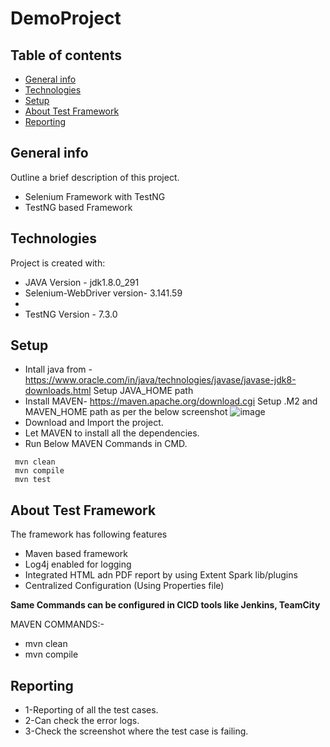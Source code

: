 # DemoProject
## Table of contents
* [General info](#general-info)
* [Technologies](#technologies)
* [Setup](#setup)
* [About Test Framework](#about-test-framework)
* [Reporting](#reporting)

## General info
 Outline a brief description of this project.
- Selenium Framework with TestNG
- TestNG based Framework

	
## Technologies
Project is created with:
* JAVA Version - jdk1.8.0_291
* Selenium-WebDriver version- 3.141.59
* 
* TestNG Version - 7.3.0

## Setup
- Intall java from - https://www.oracle.com/in/java/technologies/javase/javase-jdk8-downloads.html
Setup JAVA_HOME path
- Install MAVEN- https://maven.apache.org/download.cgi
Setup .M2 and MAVEN_HOME path as per the below screenshot
![image](https://user-images.githubusercontent.com/88622330/128636681-414f6dab-7205-4725-97be-b94fe36d5864.png)
- Download and Import the project.
- Let MAVEN to install all the dependencies.
- Run Below MAVEN Commands in CMD.

```
 mvn clean
 mvn compile
 mvn test
  ``` 
	
## About Test Framework
The framework has following features

* Maven based framework
* Log4j enabled for logging
* Integrated HTML adn PDF report by using Extent Spark lib/plugins
* Centralized Configuration (Using Properties file)

**Same Commands can be configured in CICD tools like Jenkins, TeamCity**

MAVEN COMMANDS:-

* mvn clean
* mvn compile

## Reporting
	
 * 1-Reporting of all the test cases.
 * 2-Can check the error logs.
 * 3-Check the screenshot where the test case is failing.
  
  



```
